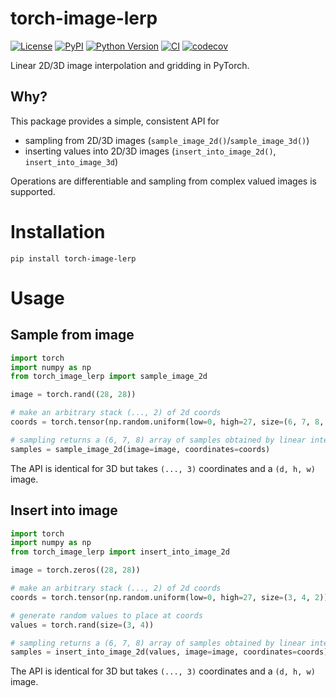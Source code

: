 # torch-image-lerp

[![License](https://img.shields.io/pypi/l/torch-image-lerp.svg?color=green)](https://github.com/teamtomo/torch-image-lerp/raw/main/LICENSE)
[![PyPI](https://img.shields.io/pypi/v/torch-image-lerp.svg?color=green)](https://pypi.org/project/torch-image-lerp)
[![Python Version](https://img.shields.io/pypi/pyversions/torch-image-lerp.svg?color=green)](https://python.org)
[![CI](https://github.com/teamtomo/torch-image-lerp/actions/workflows/ci.yml/badge.svg)](https://github.com/teamtomo/torch-image-lerp/actions/workflows/ci.yml)
[![codecov](https://codecov.io/gh/teamtomo/torch-image-lerp/branch/main/graph/badge.svg)](https://codecov.io/gh/teamtomo/torch-image-lerp)

Linear 2D/3D image interpolation and gridding in PyTorch.

## Why?

This package provides a simple, consistent API for 
- sampling from 2D/3D images (`sample_image_2d()`/`sample_image_3d()`)
- inserting values into 2D/3D images (`insert_into_image_2d()`, `insert_into_image_3d`)

Operations are differentiable and sampling from complex valued images is supported.

# Installation

```shell
pip install torch-image-lerp
```

# Usage

## Sample from image

```python
import torch
import numpy as np
from torch_image_lerp import sample_image_2d

image = torch.rand((28, 28))

# make an arbitrary stack (..., 2) of 2d coords
coords = torch.tensor(np.random.uniform(low=0, high=27, size=(6, 7, 8, 2))).float()

# sampling returns a (6, 7, 8) array of samples obtained by linear interpolation
samples = sample_image_2d(image=image, coordinates=coords)
```

The API is identical for 3D but takes `(..., 3)` coordinates and a `(d, h, w)` image.

## Insert into image

```python
import torch
import numpy as np
from torch_image_lerp import insert_into_image_2d

image = torch.zeros((28, 28))

# make an arbitrary stack (..., 2) of 2d coords
coords = torch.tensor(np.random.uniform(low=0, high=27, size=(3, 4, 2)))

# generate random values to place at coords
values = torch.rand(size=(3, 4))

# sampling returns a (6, 7, 8) array of samples obtained by linear interpolation
samples = insert_into_image_2d(values, image=image, coordinates=coords)
```

The API is identical for 3D but takes `(..., 3)` coordinates and a `(d, h, w)` image.
